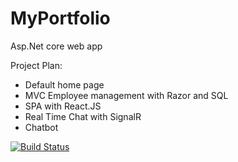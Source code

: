 # MyPortfolio
Asp.Net core web app

Project Plan:
* Default home page
* MVC Employee management with Razor and SQL
* SPA with React.JS 
* Real Time Chat with SignalR
* Chatbot

[![Build Status](https://dev.azure.com/ghassanaidi/MyPortfolio/_apis/build/status/alayditech%20-%203%20-%20CI?branchName=master)](https://dev.azure.com/ghassanaidi/MyPortfolio/_build/latest?definitionId=27&branchName=master)
